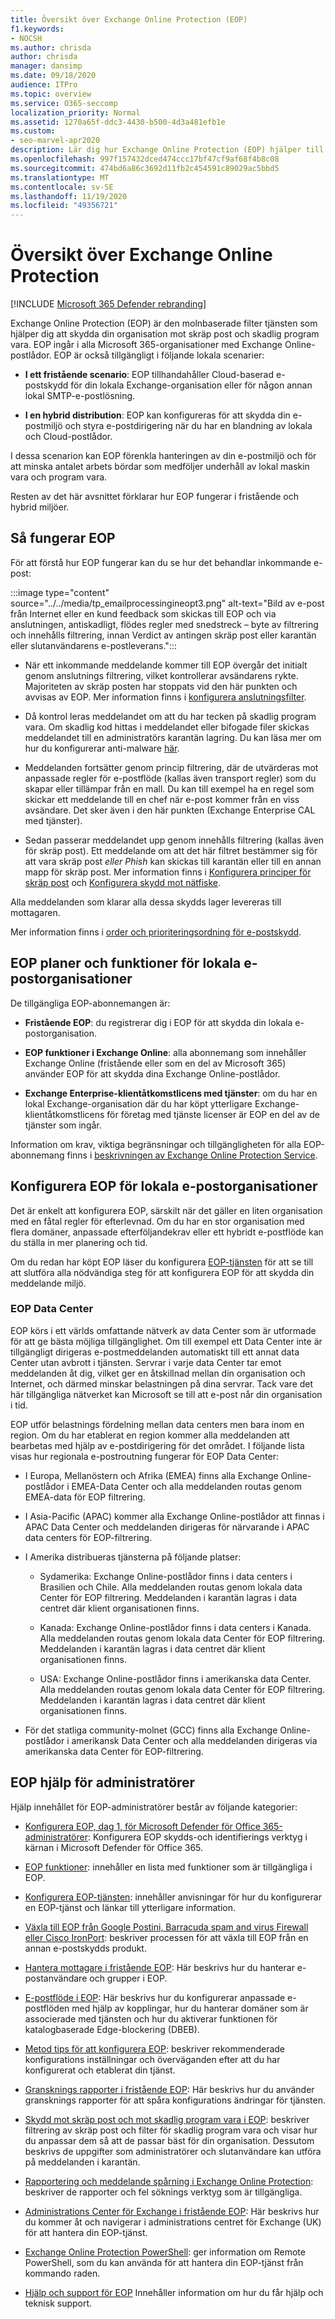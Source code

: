 ```yaml
---
title: Översikt över Exchange Online Protection (EOP)
f1.keywords:
- NOCSH
ms.author: chrisda
author: chrisda
manager: dansimp
ms.date: 09/18/2020
audience: ITPro
ms.topic: overview
ms.service: O365-seccomp
localization_priority: Normal
ms.assetid: 1270a65f-ddc3-4430-b500-4d3a481efb1e
ms.custom:
- seo-marvel-apr2020
description: Lär dig hur Exchange Online Protection (EOP) hjälper till att skydda din lokala e-postorganisation i fristående och hybrid miljöer.
ms.openlocfilehash: 997f157432dced474ccc17bf47cf9af68f4b8c08
ms.sourcegitcommit: 474bd6a86c3692d11fb2c454591c89029ac5bbd5
ms.translationtype: MT
ms.contentlocale: sv-SE
ms.lasthandoff: 11/19/2020
ms.locfileid: "49356721"
---
```

# <a name="exchange-online-protection-overview"></a>Översikt över Exchange Online Protection

[!INCLUDE [Microsoft 365 Defender rebranding](../includes/microsoft-defender-for-office.md)]


Exchange Online Protection (EOP) är den molnbaserade filter tjänsten som hjälper dig att skydda din organisation mot skräp post och skadlig program vara. EOP ingår i alla Microsoft 365-organisationer med Exchange Online-postlådor. EOP är också tillgängligt i följande lokala scenarier:

- **I ett fristående scenario**: EOP tillhandahåller Cloud-baserad e-postskydd för din lokala Exchange-organisation eller för någon annan lokal SMTP-e-postlösning.

- **I en hybrid distribution**: EOP kan konfigureras för att skydda din e-postmiljö och styra e-postdirigering när du har en blandning av lokala och Cloud-postlådor.

I dessa scenarion kan EOP förenkla hanteringen av din e-postmiljö och för att minska antalet arbets bördar som medföljer underhåll av lokal maskin vara och program vara.

Resten av det här avsnittet förklarar hur EOP fungerar i fristående och hybrid miljöer.

## <a name="how-eop-works"></a>Så fungerar EOP

För att förstå hur EOP fungerar kan du se hur det behandlar inkommande e-post:

:::image type="content" source="../../media/tp_emailprocessingineopt3.png" alt-text="Bild av e-post från Internet eller en kund feedback som skickas till EOP och via anslutningen, antiskadligt, flödes regler med snedstreck – byte av filtrering och innehålls filtrering, innan Verdict av antingen skräp post eller karantän eller slutanvändarens e-postleverans.":::

- När ett inkommande meddelande kommer till EOP övergår det initialt genom anslutnings filtrering, vilket kontrollerar avsändarens rykte. Majoriteten av skräp posten har stoppats vid den här punkten och avvisas av EOP. Mer information finns i [konfigurera anslutningsfilter](configure-the-connection-filter-policy.md).

- Då kontrol leras meddelandet om att du har tecken på skadlig program vara. Om skadlig kod hittas i meddelandet eller bifogade filer skickas meddelandet till en administratörs karantän lagring. Du kan läsa mer om hur du konfigurerar anti-malware [här](configure-anti-malware-policies.md).

- Meddelanden fortsätter genom princip filtrering, där de utvärderas mot anpassade regler för e-postflöde (kallas även transport regler) som du skapar eller tillämpar från en mall. Du kan till exempel ha en regel som skickar ett meddelande till en chef när e-post kommer från en viss avsändare. Det sker även i den här punkten (Exchange Enterprise CAL med tjänster).

- Sedan passerar meddelandet upp genom innehålls filtrering (kallas även för skräp post). Ett meddelande om att det här filtret bestämmer sig för att vara skräp post *eller Phish* kan skickas till karantän eller till en annan mapp för skräp post. Mer information finns i [Konfigurera principer för skräp post](configure-your-spam-filter-policies.md) och [Konfigurera skydd mot nätfiske](configure-anti-phishing-policies-eop.md).

Alla meddelanden som klarar alla dessa skydds lager levereras till mottagaren.

Mer information finns i [order och prioriteringsordning för e-postskydd](how-policies-and-protections-are-combined.md).

## <a name="eop-plans-and-features-for-on-premises-email-organizations"></a>EOP planer och funktioner för lokala e-postorganisationer

De tillgängliga EOP-abonnemangen är:

- **Fristående EOP**: du registrerar dig i EOP för att skydda din lokala e-postorganisation.

- **EOP funktioner i Exchange Online**: alla abonnemang som innehåller Exchange Online (fristående eller som en del av Microsoft 365) använder EOP för att skydda dina Exchange Online-postlådor.

- **Exchange Enterprise-klientåtkomstlicens med tjänster**: om du har en lokal Exchange-organisation där du har köpt ytterligare Exchange-klientåtkomstlicens för företag med tjänste licenser är EOP en del av de tjänster som ingår.

Information om krav, viktiga begränsningar och tillgängligheten för alla EOP-abonnemang finns i [beskrivningen av Exchange Online Protection Service](https://docs.microsoft.com/office365/servicedescriptions/exchange-online-protection-service-description/exchange-online-protection-service-description).

## <a name="setting-up-eop-for-on-premises-email-organizations"></a>Konfigurera EOP för lokala e-postorganisationer

Det är enkelt att konfigurera EOP, särskilt när det gäller en liten organisation med en fåtal regler för efterlevnad. Om du har en stor organisation med flera domäner, anpassade efterföljandekrav eller ett hybridt e-postflöde kan du ställa in mer planering och tid.

Om du redan har köpt EOP läser du konfigurera [EOP-tjänsten](set-up-your-eop-service.md) för att se till att slutföra alla nödvändiga steg för att konfigurera EOP för att skydda din meddelande miljö.

### <a name="eop-datacenters"></a>EOP Data Center

EOP körs i ett världs omfattande nätverk av data Center som är utformade för att ge bästa möjliga tillgänglighet. Om till exempel ett Data Center inte är tillgängligt dirigeras e-postmeddelanden automatiskt till ett annat data Center utan avbrott i tjänsten. Servrar i varje data Center tar emot meddelanden åt dig, vilket ger en åtskillnad mellan din organisation och Internet, och därmed minskar belastningen på dina servrar. Tack vare det här tillgängliga nätverket kan Microsoft se till att e-post når din organisation i tid.

EOP utför belastnings fördelning mellan data centers men bara inom en region. Om du har etablerat en region kommer alla meddelanden att bearbetas med hjälp av e-postdirigering för det området. I följande lista visas hur regionala e-postroutning fungerar för EOP Data Center:

- I Europa, Mellanöstern och Afrika (EMEA) finns alla Exchange Online-postlådor i EMEA-Data Center och alla meddelanden routas genom EMEA-data för EOP filtrering.

- I Asia-Pacific (APAC) kommer alla Exchange Online-postlådor att finnas i APAC Data Center och meddelanden dirigeras för närvarande i APAC data centers för EOP-filtrering.

- I Amerika distribueras tjänsterna på följande platser:

  - Sydamerika: Exchange Online-postlådor finns i data centers i Brasilien och Chile. Alla meddelanden routas genom lokala data Center för EOP filtrering. Meddelanden i karantän lagras i data centret där klient organisationen finns.

  - Kanada: Exchange Online-postlådor finns i data centers i Kanada. Alla meddelanden routas genom lokala data Center för EOP filtrering. Meddelanden i karantän lagras i data centret där klient organisationen finns.

  - USA: Exchange Online-postlådor finns i amerikanska data Center. Alla meddelanden routas genom lokala data Center för EOP filtrering. Meddelanden i karantän lagras i data centret där klient organisationen finns.

- För det statliga community-molnet (GCC) finns alla Exchange Online-postlådor i amerikansk Data Center och alla meddelanden dirigeras via amerikanska data Center för EOP-filtrering.

## <a name="eop-help-for-admins"></a>EOP hjälp för administratörer

Hjälp innehållet för EOP-administratörer består av följande kategorier:

- [Konfigurera EOP, dag 1, för Microsoft Defender för Office 365-administratörer](protect-against-threats.md): Konfigurera EOP skydds-och identifierings verktyg i kärnan i Microsoft Defender för Office 365.

- [EOP funktioner](eop-features.md): innehåller en lista med funktioner som är tillgängliga i EOP.

- [Konfigurera EOP-tjänsten](set-up-your-eop-service.md): innehåller anvisningar för hur du konfigurerar en EOP-tjänst och länkar till ytterligare information.

- [Växla till EOP från Google Postini, Barracuda spam and virus Firewall eller Cisco IronPort](switch-to-eop-from-google-postini-the-barracuda-spam-and-virus-firewall-or-cisco.md): beskriver processen för att växla till EOP från en annan e-postskydds produkt.

- [Hantera mottagare i fristående EOP](manage-recipients-in-eop.md): Här beskrivs hur du hanterar e-postanvändare och grupper i EOP.

- [E-postflöde i EOP](mail-flow-in-eop.md): Här beskrivs hur du konfigurerar anpassade e-postflöden med hjälp av kopplingar, hur du hanterar domäner som är associerade med tjänsten och hur du aktiverar funktionen för katalogbaserade Edge-blockering (DBEB).

- [Metod tips för att konfigurera EOP](best-practices-for-configuring-eop.md): beskriver rekommenderade konfigurations inställningar och överväganden efter att du har konfigurerat och etablerat din tjänst.

- [Gransknings rapporter i fristående EOP](auditing-reports-in-eop.md): Här beskrivs hur du använder gransknings rapporter för att spåra konfigurations ändringar för tjänsten.

- [Skydd mot skräp post och mot skadlig program vara i EOP](anti-spam-and-anti-malware-protection.md): beskriver filtrering av skräp post och filter för skadlig program vara och visar hur du anpassar dem så att de passar bäst för din organisation. Dessutom beskrivs de uppgifter som administratörer och slutanvändare kan utföra på meddelanden i karantän.

- [Rapportering och meddelande spårning i Exchange Online Protection](reporting-and-message-trace-in-exchange-online-protection.md): beskriver de rapporter och fel söknings verktyg som är tillgängliga.

- [Administrations Center för Exchange i fristående EOP](exchange-admin-center-in-exchange-online-protection-eop.md): Här beskrivs hur du kommer åt och navigerar i administrations centret för Exchange (UK) för att hantera din EOP-tjänst.

- [Exchange Online Protection PowerShell](https://docs.microsoft.com/powershell/exchange/exchange-online-protection-powershell): ger information om Remote PowerShell, som du kan använda för att hantera din EOP-tjänst från kommando raden.

- [Hjälp och support för EOP](help-and-support-for-eop.md) Innehåller information om hur du får hjälp och teknisk support.
